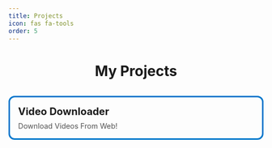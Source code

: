 ```yaml
---
title: Projects
icon: fas fa-tools
order: 5
---
```


<h1 style="text-align: center;">My Projects</h1>

<style>
.projects-grid {
  display: grid;
  grid-template-columns: repeat(auto-fit, minmax(250px, 1fr));
  gap: 1.5rem;
  margin-top: 2rem;
}
.project-card {
  background: var(--page-bg);
  border: 3px solid #0077cc; /* standaard: blauw */
  border-radius: 12px;
  padding: 1rem;
  transition: border-color 0.3s ease, transform 0.2s ease, box-shadow 0.2s ease;
  text-decoration: none;
  color: inherit;
  display: block;
}

.project-card:hover {
  border-color: #ff7f50; /* bij hover: oranje */
  transform: translateY(-5px);
  box-shadow: 0 10px 20px rgba(0,0,0,0.1);
}
.project-card h2 {
  margin: 0;
  font-size: 1.25rem;
}
.project-card p {
  margin: 0.5rem 0 0;
  font-size: 0.9rem;
  opacity: 0.75;
}
</style>

<div class="projects-grid">

<a class="project-card" href="/projects/videodownloader/">
  <h2>Video Downloader</h2>
  <p>Download Videos From Web!</p>
</a>

</div>

